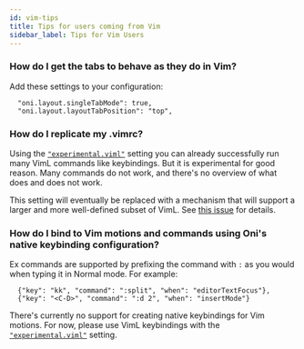 ```yaml
---
id: vim-tips
title: Tips for users coming from Vim
sidebar_label: Tips for Vim Users
---
```


### How do I get the tabs to behave as they do in Vim?

Add these settings to your configuration:

```
  "oni.layout.singleTabMode": true,
  "oni.layout.layoutTabPosition": "top",
```

### How do I replicate my .vimrc?

Using the
[`"experimental.viml"`](https://onivim.github.io/docs/configuration/settings#experimental)
setting you can already successfully run many VimL commands like keybindings.
But it is experimental for good reason. Many commands do not work, and there's
no overview of what does and does not work.

This setting will eventually be replaced with a mechanism that will support a
larger and more well-defined subset of VimL. See
[this issue](https://github.com/onivim/oni2/issues/150) for details.

### How do I bind to Vim motions and commands using Oni's native keybinding configuration?

Ex commands are supported by prefixing the command with `:` as you would when
typing it in Normal mode. For example:

```
  {"key": "kk", "command": ":split", "when": "editorTextFocus"},
  {"key": "<C-D>", "command": ":d 2", "when": "insertMode"}
```

There's currently no support for creating native keybindings for Vim motions.
For now, please use VimL keybindings with the
[`"experimental.viml"`](https://onivim.github.io/docs/configuration/settings#experimental)
setting.

<!--

### How to format on save?

By running the format comamnd with `autocmd`. Help, vim people?

-->
